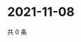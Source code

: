 # 2021-11-08

共 0 条

<!-- BEGIN WEIBO -->
<!-- 最后更新时间 Mon Nov 08 2021 11:15:29 GMT+0800 (China Standard Time) -->

<!-- END WEIBO -->
